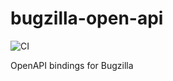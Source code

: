 # bugzilla-open-api
![CI](https://github.com/Coderlane/bugzilla-open-api/workflows/CI/badge.svg)

OpenAPI bindings for Bugzilla

